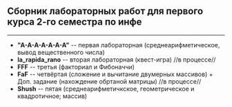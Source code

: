 ## Сборник лабораторных работ для первого курса 2-го семестра по инфе
____
+ __"A-A-A-A-A-A-A"__ -- первая лабораторная (среднеарифметическое, вывод вещественного числа)
+ __la_rapida_rano__ -- вторая лабораторная (квест-игра) //в процессе//
+ __FFF__ -- третья (факториал и Фибоначчи) 
+ __FaF__ -- четвёртая (сложение и вычитание двумерных массивов) + Доп. задание (нахождение обртаной матрицы) //в процессе//
+ __Shush__ -- пятая (среднеарифметичкское, геометрическое и квадротичное; массив)
